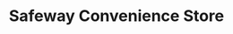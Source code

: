 ---
title: "Safeway Convenience Store"
url: /damascus/safeway-convenience-store/
shop: Lebensmittel
---